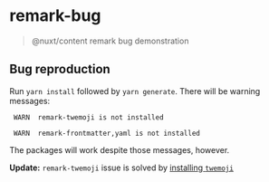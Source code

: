 # remark-bug

> @nuxt/content remark bug demonstration

## Bug reproduction

Run `yarn install` followed by `yarn generate`. There will be warning messages:
```
 WARN  remark-twemoji is not installed

 WARN  remark-frontmatter,yaml is not installed
```
The packages will work despite those messages, however.

**Update:** `remark-twemoji` issue is solved by [installing `twemoji`](https://github.com/madiodio/remark-twemoji/issues/8#issuecomment-636511097)
